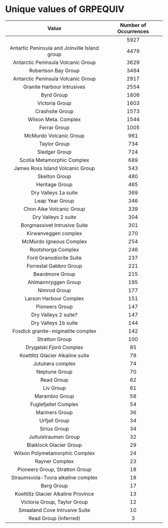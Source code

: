 
Unique values of GRPEQUIV
=========================

|Value|Number of Occurrences|
| :---: | :---: |
| |5927|
|Antartic Peninsula and Joinville Island group |4479|
|Antarctic Peninsula Volcanic Group |3629|
|Robertson Bay Group|3484|
|Antarctic Peninsula Volcanic Group|2917|
|Granite Harbour Intrusives|2554|
|Byrd Group|1806|
|Victoria Group|1603|
|Crashsite Group|1573|
|Wilson Meta. Complex|1544|
|Ferrar Group|1005|
|McMurdo Volcanic Group|961|
|Taylor Group|734|
|Sledger Group|724|
|Scotia Metamorphic Complex|689|
|James Ross Island Volcanic Group|543|
|Skelton Group|480|
|Heritage Group|465|
|Dry Valleys 1a suite|369|
|Leap Year Group|346|
|Chon Aike Volcanic Group|339|
|Dry Valleys 2 suite|304|
|Borgmassivet Intrusive Suite|301|
|Kirwanveggen complex|270|
|McMurdo Igneous Complex|254|
|Rootshorga Complex|246|
|Ford Granodiorite Suite|237|
|Forrestal Gabbro Group|221|
|Beardmore Group|215|
|Ahlmannryggen Group|195|
|Nimrod Group|177|
|Larson Harbour Complex|151|
|Pioneers Group|147|
|Dry Valleys 2 suite?|147|
|Dry Valleys 1b suite|144|
|Fosdick granite-migmatite complex|142|
|Stratton Group|100|
|Drygalski Fjord Complex|85|
|Koettlitz Glacier Alkaline suite|79|
|Jutulrøra complex|74|
|Neptune Group|70|
|Read Group|62|
|Liv Group|61|
|Marambio Group|58|
|Fuglefjellet Complex|54|
|Mariners Group|36|
|Urfjell Group|34|
|Sirius Group|34|
|Jultulstraumen Group|32|
|Blaiklock Glacier Group|29|
|Wilson Polymetamorphic Complex|24|
|Rayner Complex|23|
|Pioneers Group, Stratton Group|18|
|Straumsvola-Tvora alkaline complex|18|
|Berg Group|17|
|Koettlitz Glacier Alkaline Province|13|
|Victoria Group, Taylor Group|12|
|Smaaland Cove Intrusive Suite|10|
|Read Group (inferred)|3|
